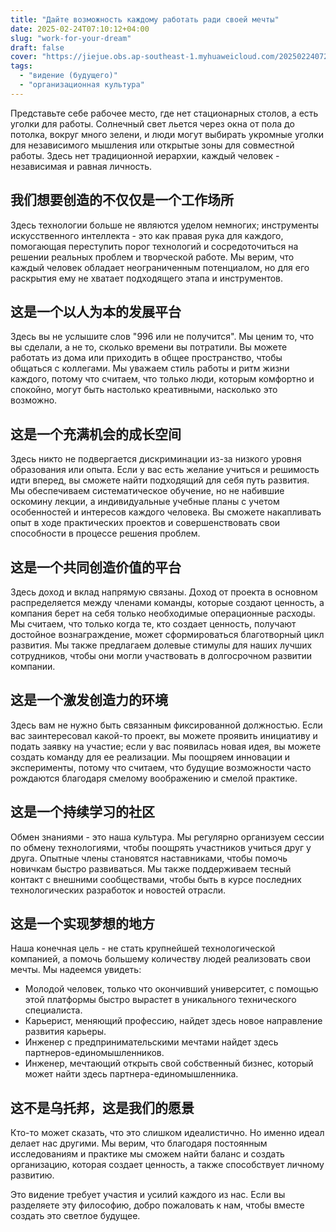 ```yaml
---
title: "Дайте возможность каждому работать ради своей мечты"
date: 2025-02-24T07:10:12+04:00
slug: "work-for-your-dream"
draft: false
cover: "https://jiejue.obs.ap-southeast-1.myhuaweicloud.com/20250224072548822.webp"
tags:
  - "видение (будущего)"
  - "организационная культура"
---
```


Представьте себе рабочее место, где нет стационарных столов, а есть уголки для работы. Солнечный свет льется через окна от пола до потолка, вокруг много зелени, и люди могут выбирать укромные уголки для независимого мышления или открытые зоны для совместной работы. Здесь нет традиционной иерархии, каждый человек - независимая и равная личность.

<!--more-->

## 我们想要创造的不仅仅是一个工作场所

Здесь технологии больше не являются уделом немногих; инструменты искусственного интеллекта - это как правая рука для каждого, помогающая переступить порог технологий и сосредоточиться на решении реальных проблем и творческой работе. Мы верим, что каждый человек обладает неограниченным потенциалом, но для его раскрытия ему не хватает подходящего этапа и инструментов.

## 这是一个以人为本的发展平台

Здесь вы не услышите слов "996 или не получится". Мы ценим то, что вы сделали, а не то, сколько времени вы потратили. Вы можете работать из дома или приходить в общее пространство, чтобы общаться с коллегами. Мы уважаем стиль работы и ритм жизни каждого, потому что считаем, что только люди, которым комфортно и спокойно, могут быть настолько креативными, насколько это возможно.

## 这是一个充满机会的成长空间

Здесь никто не подвергается дискриминации из-за низкого уровня образования или опыта. Если у вас есть желание учиться и решимость идти вперед, вы сможете найти подходящий для себя путь развития. Мы обеспечиваем систематическое обучение, но не набившие оскомину лекции, а индивидуальные учебные планы с учетом особенностей и интересов каждого человека. Вы сможете накапливать опыт в ходе практических проектов и совершенствовать свои способности в процессе решения проблем.

## 这是一个共同创造价值的平台

Здесь доход и вклад напрямую связаны. Доход от проекта в основном распределяется между членами команды, которые создают ценность, а компания берет на себя только необходимые операционные расходы. Мы считаем, что только когда те, кто создает ценность, получают достойное вознаграждение, может сформироваться благотворный цикл развития. Мы также предлагаем долевые стимулы для наших лучших сотрудников, чтобы они могли участвовать в долгосрочном развитии компании.

## 这是一个激发创造力的环境

Здесь вам не нужно быть связанным фиксированной должностью. Если вас заинтересовал какой-то проект, вы можете проявить инициативу и подать заявку на участие; если у вас появилась новая идея, вы можете создать команду для ее реализации. Мы поощряем инновации и эксперименты, потому что считаем, что будущие возможности часто рождаются благодаря смелому воображению и смелой практике.

## 这是一个持续学习的社区

Обмен знаниями - это наша культура. Мы регулярно организуем сессии по обмену технологиями, чтобы поощрять участников учиться друг у друга. Опытные члены становятся наставниками, чтобы помочь новичкам быстро развиваться. Мы также поддерживаем тесный контакт с внешними сообществами, чтобы быть в курсе последних технологических разработок и новостей отрасли.

## 这是一个实现梦想的地方

Наша конечная цель - не стать крупнейшей технологической компанией, а помочь большему количеству людей реализовать свои мечты. Мы надеемся увидеть:
- Молодой человек, только что окончивший университет, с помощью этой платформы быстро вырастет в уникального технического специалиста.
- Карьерист, меняющий профессию, найдет здесь новое направление развития карьеры.
- Инженер с предпринимательскими мечтами найдет здесь партнеров-единомышленников.
- Инженер, мечтающий открыть свой собственный бизнес, который может найти здесь партнера-единомышленника.

## 这不是乌托邦，这是我们的愿景

Кто-то может сказать, что это слишком идеалистично. Но именно идеал делает нас другими. Мы верим, что благодаря постоянным исследованиям и практике мы сможем найти баланс и создать организацию, которая создает ценность, а также способствует личному развитию.

Это видение требует участия и усилий каждого из нас. Если вы разделяете эту философию, добро пожаловать к нам, чтобы вместе создать это светлое будущее.